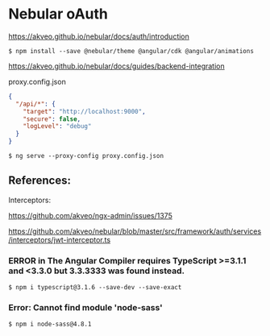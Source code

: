 # Nebular oAuth


https://akveo.github.io/nebular/docs/auth/introduction

```
$ npm install --save @nebular/theme @angular/cdk @angular/animations
```

https://akveo.github.io/nebular/docs/guides/backend-integration

proxy.config.json

```json
{
  "/api/*": {
    "target": "http://localhost:9000",
    "secure": false,
    "logLevel": "debug"
  }
}
```

```
$ ng serve --proxy-config proxy.config.json
```


## References:

Interceptors:

https://github.com/akveo/ngx-admin/issues/1375

https://github.com/akveo/nebular/blob/master/src/framework/auth/services/interceptors/jwt-interceptor.ts



### ERROR in The Angular Compiler requires TypeScript >=3.1.1 and <3.3.0 but 3.3.3333 was found instead.

```
$ npm i typescript@3.1.6 --save-dev --save-exact
```

### Error: Cannot find module 'node-sass'

```
$ npm i node-sass@4.8.1
```
